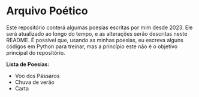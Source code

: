 # Arquivo Poético

Este repositório conterá algumas poesias escritas por mim desde 2023. Ele será atualizado ao longo do tempo, e
as alterações serão descritas neste README.
É possível que, usando as minhas poesias, eu escreva alguns códigos em Python para treinar, mas a princípio este
não é o objetivo principal do repositório.

**Lista de Poesias:**
- Voo dos Pássaros
- Chuva de verão
- Carta